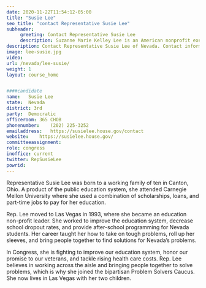 ```yaml
---
date: 2020-11-22T11:54:12-05:00
title: "Susie Lee"
seo_title: "contact Representative Susie Lee"
subheader:
     greeting: Contact Representative Susie Lee 
     description: Suzanne Marie Kelley Lee is an American nonprofit executive and politician from the state of Nevada. A Democrat, she has been serving as the member of the United States House of Representatives for Nevada's 3rd congressional district since January 2019.
description: Contact Representative Susie Lee of Nevada. Contact information for Susie Lee includes email address, phone number, and mailing address.
image: lee-susie.jpg
video: 
url: /nevada/lee-susie/
weight: 1
layout: course_home


####candidate
name:	Susie Lee
state:	Nevada
district: 3rd
party:	Democratic
officeroom:	365 CHOB
phonenumber:	(202) 225-3252
emailaddress:	https://susielee.house.gov/contact
website:	https://susielee.house.gov/
committeeassignment: 
role: congress
inoffice: current
twitter: RepSusieLee
powrid: 
---
```


Representative Susie Lee was born to a working family of ten in Canton, Ohio. A product of the public education system, she attended Carnegie Mellon University where she used a combination of scholarships, loans, and part-time jobs to pay for her education.  

Rep. Lee moved to Las Vegas in 1993, where she became an education non-profit leader. She worked to improve the education system, decrease school dropout rates, and provide after-school programming for Nevada students. Her career taught her how to take on tough problems, roll up her sleeves, and bring people together to find solutions for Nevada’s problems. 

In Congress, she is fighting to improve our education system, honor our promise to our veterans, and tackle rising health care costs. Rep. Lee believes in working across the aisle and bringing people together to solve problems, which is why she joined the bipartisan Problem Solvers Caucus. She now lives in Las Vegas with her two children.
